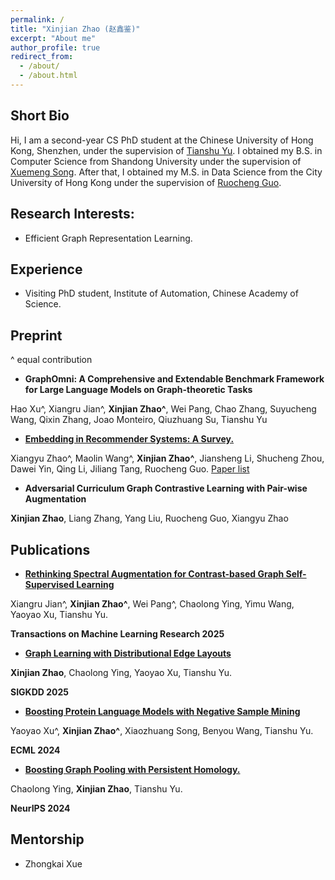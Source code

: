```yaml
---
permalink: /
title: "Xinjian Zhao (赵鑫鉴)"
excerpt: "About me"
author_profile: true
redirect_from: 
  - /about/
  - /about.html
---
```

## Short Bio

Hi, I am a second-year CS PhD student at the Chinese University of Hong Kong, Shenzhen, under the supervision of [Tianshu Yu](https://mypage.cuhk.edu.cn/academics/yutianshu/). I obtained my B.S. in Computer Science from Shandong University under the supervision of [Xuemeng Song](https://xuemengsong.github.io/). After that, I obtained my M.S. in Data Science from the City University of Hong Kong under the supervision of [Ruocheng Guo](https://rguo12.github.io/).

## Research Interests:

* Efficient Graph Representation Learning.


## Experience
* Visiting PhD student, Institute of Automation, Chinese Academy of Science.


## Preprint 

^ equal contribution

+ **GraphOmni: A Comprehensive and Extendable Benchmark Framework for Large Language Models on Graph-theoretic Tasks**

Hao Xu^, Xiangru Jian^, **Xinjian Zhao^**, Wei Pang, Chao Zhang, Suyucheng Wang, Qixin Zhang, Joao Monteiro, Qiuzhuang Su, Tianshu Yu



+ **[Embedding in Recommender Systems: A Survey.](https://arxiv.org/pdf/2310.18608.pdf)** 

Xiangyu Zhao^, Maolin Wang^, **Xinjian Zhao^**, Jiansheng Li, Shucheng Zhou, Dawei Yin, Qing Li, Jiliang Tang, Ruocheng Guo. [Paper list](https://github.com/Applied-Machine-Learning-Lab/Embedding-in-Recommender-Systems)

+ **Adversarial Curriculum Graph Contrastive Learning with Pair-wise Augmentation**

**Xinjian Zhao**, Liang Zhang, Yang Liu, Ruocheng Guo, Xiangyu Zhao




## Publications

+ **[Rethinking Spectral Augmentation for Contrast-based Graph Self-Supervised Learning](https://openreview.net/pdf?id=HjpD5kpfa3)**  

Xiangru Jian^, **Xinjian Zhao^**, Wei Pang^,  Chaolong Ying, Yimu Wang, Yaoyao Xu, Tianshu Yu. 

**Transactions on Machine Learning Research 2025**


+ **[Graph Learning with Distributional Edge Layouts]()** 

**Xinjian Zhao**, Chaolong Ying, Yaoyao Xu, Tianshu Yu. 

**SIGKDD 2025**



+ **[Boosting Protein Language Models with Negative Sample Mining](https://arxiv.org/pdf/2402.16346)** 

Yaoyao Xu^, **Xinjian Zhao^**, Xiaozhuang Song, Benyou Wang, Tianshu Yu. 

**ECML 2024**

+ **[Boosting Graph Pooling with Persistent Homology.](https://arxiv.org/pdf/2402.16346)** 

Chaolong Ying, **Xinjian Zhao**, Tianshu Yu. 

**NeurIPS 2024**

## Mentorship
+ Zhongkai Xue






